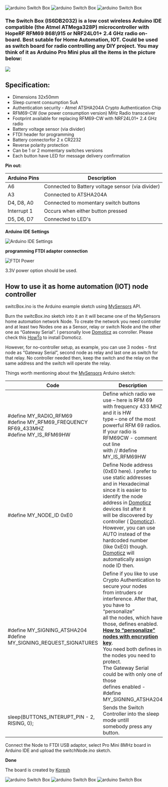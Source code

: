 ![arduino Switch Box](https://github.com/EasySensors/switchBox/blob/master/pics/arduino-Switch-Box-2cr.jpg?raw=true)
![arduino Switch Box](https://github.com/EasySensors/switchBox/blob/master/pics/arduino-Switch-Box-21cr.jpg?raw=true)
![arduino Switch Box](https://github.com/EasySensors/switchBox/blob/master/pics/arduino-Switch-Box-22cr.jpg?raw=true)

### The Switch Box (IS6DB2032) is a low cost wireless Arduino IDE compatible (the Atmel ATMega328P) microcontroller with HopeRF RFM69 868\915 or NRF24L01+ 2.4 GHz radio on-board. Best sutable for Home Automation, IOT. Could be used as switch board for radio controlling any DIY project. You may think of it as Arduino Pro Mini plus all the items in the picture below:

![](https://github.com/EasySensors/SwitchNode/blob/master/pics/replace.jpg?raw=true)


## Specification: ##
 - Dimensions 32x50mm
 - Sleep current consumption 5uA
 - Authentication security - Atmel ATSHA204A Crypto Authentication Chip
 - RFM69-CW (low power consumption version)  MHz Radio transceiver
 - Footprint available for replacing  RFM69-CW with NRF24L01+ 2.4 GHz radio
 - Battery voltage sensor (via divider)
 - FTDI header for programming
 - Battery connectorfor 2 x CR2232
 - Reverse polarity protection
 - Can be 1 or 2 momentary switches versions
 - Each button have LED for message delivery confirmation 


**Pin out:** 


Arduino Pins|	Description
------------|--------------
A6 |	Connected to Battery voltage sensor (via divider)
A3 |	Connected to  ATSHA204A
D4, D8, A0 | Connected to momentary switch buttons
Interrupt 1 | Occurs when either button pressed
D5, D6, D7 | Connected to LED's



**Arduino IDE Settings**

![Arduino IDE Settings](https://github.com/EasySensors/ButtonSizeNode/blob/master/pics/IDEsettings.jpg?raw=true)




**programming FTDI adapter connection**

![FTDI Power](https://github.com/EasySensors/SwitchNode/blob/master/pics/FTDIvcc3.jpg?raw=true)


3.3V power option should be used.



How to use it as home automation (IOT) node controller
------------------------------------------------------


switcBox.ino is the Arduino example sketch using [MySensors](https://www.mysensors.org/) API. 

Burn the switcBox.ino sketch into it an it will became  one of the MySensors home automation network Node. 
To create the network you need controller and at least two Nodes one as a Sensor, relay or switch Node and the other one as “Gateway Serial”. I personally love [Domoticz](https://domoticz.com/) as conroller. Please check this [HowTo](https://github.com/EasySensors/ButtonSizeNode/blob/master/DomoticzInstallMySensors.md) to install Domoticz.

However, for no-controller setup, as example, you can use 3 nodes - first node as “Gateway Serial”, second node as relay and last one as switch for that relay. No controller needed then, keep the switch and the relay on the same address and the switch will operate the relay.

Things worth mentioning about the  [MySensors](https://www.mysensors.org/) Arduino sketch: 


Code |	Description
------------|--------------
#define MY_RADIO_RFM69<br>#define MY_RFM69_FREQUENCY   RF69_433MHZ<br>#define MY_IS_RFM69HW|	Define which radio we use – here is RFM 69<br>with frequency 433 MHZ and it is HW<br>type – one of the most powerful RFM 69 radios.<br>If your radio is RFM69CW - comment out line<br>with // #define MY_IS_RFM69HW 
#define MY_NODE_ID 0xE0 | Define Node address (0xE0 here). I prefer to use static addresses<br> and in Hexadecimal since it is easier to identify the node<br> address in  [Domoticz](https://domoticz.com/) devices list after it<br> will be discovered by controller ( [Domoticz](https://domoticz.com/)).<br> However, you can use AUTO instead of the hardcoded number<br> (like 0xE0) though.  [Domoticz](https://domoticz.com/) will automatically assign node ID then.
#define MY_SIGNING_ATSHA204 <br>#define  MY_SIGNING_REQUEST_SIGNATURES | Define if you like to use Crypto Authentication to secure your nodes<br> from intruders or interference. After that, you have to “personalize”<br> all the nodes, which have those, defines enabled.<br> [**How to “personalize” nodes with encryption key**](https://github.com/EasySensors/ButtonSizeNode/blob/master/SecurityPersonalizationHowTo.md).<br> You need both defines in the nodes you need to protect.<br> The Gateway Serial could be with only one of those<br> defines enabled - #define MY_SIGNING_ATSHA204
sleep(BUTTONS_INTERUPT_PIN - 2, RISING, 0); | Sends the Switch Controller into the sleep mode untill<br> somebody press any button. 

Connect the Node to FTDI USB adaptor, select Pro Mini 8MHz board in Arduino IDE and upload the switchNode.ino sketch.

**Done**


The board is created by  [Koresh](https://www.openhardware.io/user/143/projects/Koresh)

![arduino Switch Box](https://github.com/EasySensors/switchBox/blob/master/pics/arduino-Switch-Box-2.jpg?raw=true)
![arduino Switch Box](https://github.com/EasySensors/switchBox/blob/master/pics/arduino-Switch-Box-21.jpg?raw=true)
![arduino Switch Box](https://github.com/EasySensors/switchBox/blob/master/pics/arduino-Switch-Box-22.jpg?raw=true)
